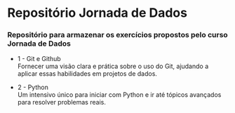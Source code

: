 # Repositório Jornada de Dados

### Repositório para armazenar os exercícios propostos pelo curso Jornada de Dados

- 1 - Git e Github \
Fornecer uma visão clara e prática sobre o uso do Git, ajudando a aplicar essas habilidades em projetos de dados.

- 2 - Python \
Um intensivo único para iniciar com Python e ir até tópicos avançados para resolver problemas reais.